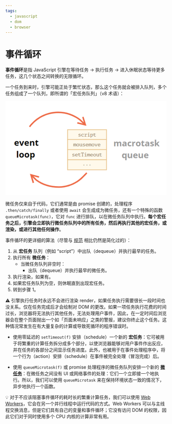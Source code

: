 ```yaml
---
tags:
  - javascript
  - dom
  - browser
---
```


# 事件循环
**事件循环**是指 JavaScript 引擎在等待任务 -> 执行任务 -> 进入休眠状态等待更多任务，这几个状态之间转换的无限循环。

一个任务到来时，引擎可能正处于繁忙状态，那么这个任务就会被排入队列，多个任务组成了一个队列，即所谓的「宏任务队列」（v8 术语）：

![macrotask queue](./_v_images/20200511231925545_19129.png)

微任务仅来自于代码，它们通常是由 promise 创建的，处理程序 `.then/catch/finally` 或者使用 `await`  会生成成为微任务，还有一个特殊的函数 `queueMicrotask(func)`，它对 `func` 进行排队，以在微任务队列中执行。**每个宏任务之后，引擎会立即执行微任务队列中的所有任务，然后再执行其他的宏任务，或渲染，或进行其他任何操作**。

事件循环的更详细的算法（尽管与 [规范](https://html.spec.whatwg.org/multipage/webappapis.html#event-loop-processing-model) 相比仍然是简化过的）：

1. 从 **宏任务** 队列（例如 “script”）中出队（dequeue）并执行最早的任务。
2. 执行所有 **微任务**：
    - 当微任务队列非空时：
        - 出队（dequeue）并执行最早的微任务。
3. 执行渲染，如果有。
4. 如果宏任务队列为空，则休眠直到出现宏任务。
5. 转到步骤 1。

:warning: 引擎执行任务时永远不会进行渲染 render，如果任务执行需要很长一段时间也没关系。仅在任务完成后才会绘制对 DOM 的更改。如果一项任务执行花费的时间过长，浏览器将无法执行其他任务，无法处理用户事件，因此，在一定时间后浏览器会在整个页面抛出一个如「页面未响应」之类的警报，建议你终止这个任务。这种情况常发生在有大量复杂的计算或导致死循环的程序错误时。

* 使用零延迟的 `setTimeout(f)` 安排（schedule）一个新的 **宏任务**：它可被用于将繁重的计算任务拆分成多个部分，以使浏览器能够对用户事件作出反应，并在任务的各部分之间显示任务进度。此外，也被用于在事件处理程序中，将一个行为（action）安排（schedule）在事件被完全处理（冒泡完成）后。

* 使用 `queueMicrotask(f)` 或 promise 处理程序的微任务队列安排一个新的 **[微任务](../语法基础/promise.md#微任务)**：在微任务之间没有 UI 或网络事件的处理：它们一个立即接一个地执行。所以，我们可以使用 `queueMicrotask` 来在保持环境状态一致的情况下，异步地执行一个函数。

:bulb: 对于不应该阻塞事件循环的耗时长的繁重计算任务，我们可以使用 [Web Workers](https://html.spec.whatwg.org/multipage/workers.html)，它会在另一个并行线程中运行代码的方式。Web Workers 可以与主线程交换消息，但是它们具有自己的变量和事件循环；它没有访问 DOM 的权限，因此它们对于同时使用多个 CPU 内核的计算非常有用。